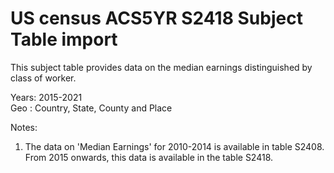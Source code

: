 # US census ACS5YR S2418 Subject Table import

This subject table provides data on the median earnings distinguished by class of worker.

Years: 2015-2021  
Geo : Country, State, County and Place

Notes:
1. The data on 'Median Earnings' for 2010-2014 is available in table S2408. From 2015 onwards, this data is available in the table S2418. 